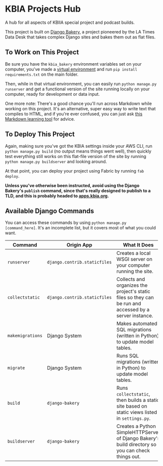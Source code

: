 # KBIA Projects Hub
A hub for all aspects of KBIIA special project and podcast builds.

This project is built on [Django Bakery](https://github.com/datadesk/django-bakery), a project pioneered by the LA Times Data Desk that takes complex Django sites and bakes them out as flat files.

## To Work on This Project
Be sure you have the `kbia_bakery` environment variables set on your computer, you've made a [virtual environment](https://open.nytimes.com/set-up-your-mac-like-an-interactive-news-developer-bb8d2c4097e5?mcubz=1) and run `pip install requirements.txt` on the main folder.

Then, while in that virtual environment, you can easily run `python manage.py runserver` and get a functional version of the site running locally on your computer, ready for development or data input.

One more note: There's a good chance you'll run across Markdown while working on this project. It's an alternative, super easy way to write text that compiles to HTML, and if you're ever confused, you can just ask [this Markdown learning tool](http://mdcheatsheet.com/) for advice.

## To Deploy This Project
Again, making sure you've got the KBIA settings inside your AWS CLI, run `python manage.py build` (no output means things went well), then quickly test everything still works on this flat-file version of the site by running `python manage.py buildserver` and looking around.

At that point, you can deploy your project using Fabric by running `fab deploy`.

__Unless you've otherwise been instructed, avoid using the Django Bakery's `publish` command, since that's really designed to publish to a TLD, and this is probably headed to [apps.kbia.org](http://apps.kbia.org/).__

## Available Django Commands
You can access these commands by using `python manage.py [command_here]`. It's an incomplete list, but it covers most of what you could want.

|Command|Origin App|What It Does|
|-------|----------|------------|
|`runserver`|`django.contrib.staticfiles`|Creates a local WSGI server on your computer running the site.|
|`collectstatic`|`django.contrib.staticfiles`|Collects and organizes the project's static files so they can be run and accessed by a server instance.|
|`makemigrations`|Django System|Makes automated SQL migrations (written in Python) to update model tables.|
|`migrate`|Django System|Runs SQL migrations (written in Python) to update model tables.|
|`build`|`django-bakery`|Runs `collectstatic`, then builds a static site based on static views listed in `settings.py`.|
|`buildserver`|`django-bakery`|Creates a Python SimpleHTTPServer of Django Bakery's build directory so you can check things out.|
